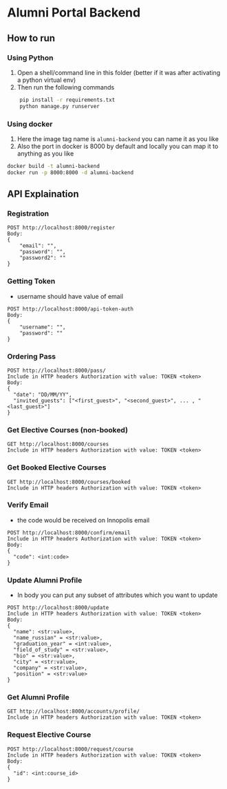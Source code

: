 # Alumni Portal Backend

## How to run

### Using Python
1. Open a shell/command line in this folder (better if it was after activating a python virtual env)
2. Then run the following commands
```bash
    pip install -r requirements.txt
    python manage.py runserver
```
### Using docker
1. Here the image tag name is `alumni-backend` you can name it as you like
2. Also the port in docker is 8000 by default and locally you can map it to anything as you like

```bash
docker build -t alumni-backend
docker run -p 8000:8000 -d alumni-backend
```


## API Explaination

### Registration
```
POST http://localhost:8000/register
Body:
{
    "email": "",
    "password": "",
    "password2": ""
}
```

### Getting Token

* username should have value of email
```
POST http://localhost:8000/api-token-auth
Body:
{
    "username": "",
    "password": ""
}
```

### Ordering Pass
```
POST http://localhost:8000/pass/
Include in HTTP headers Authorization with value: TOKEN <token> 
Body:
{
  "date": "DD/MM/YY",
  "invited_guests": ["<first_guest>", "<second_guest>", ... , "<last_guest>"]
}
```

### Get Elective Courses (non-booked)
```
GET http://localhost:8000/courses
Include in HTTP headers Authorization with value: TOKEN <token> 
```

### Get Booked Elective Courses 
```
GET http://localhost:8000/courses/booked
Include in HTTP headers Authorization with value: TOKEN <token> 
```


### Verify Email
* the code would be received on Innopolis email
```
POST http://localhost:8000/confirm/email
Include in HTTP headers Authorization with value: TOKEN <token>
Body:
{
  "code": <int:code>
}
```

### Update Alumni Profile
* In body you can put any subset of attributes which you want to update
```
POST http://localhost:8000/update
Include in HTTP headers Authorization with value: TOKEN <token>
Body:
{
  "name": <str:value>,
  "name_russian" = <str:value>,
  "graduation_year" = <int:value>,
  "field_of_study" = <str:value>,
  "bio" = <str:value>,
  "city" = <str:value>,
  "company" = <str:value>,
  "position" = <str:value>
}
```

### Get Alumni Profile
```
GET http://localhost:8000/accounts/profile/
Include in HTTP headers Authorization with value: TOKEN <token>
```

### Request Elective Course
```
POST http://localhost:8000/request/course
Include in HTTP headers Authorization with value: TOKEN <token>
Body:
{
  "id": <int:course_id>
}
```